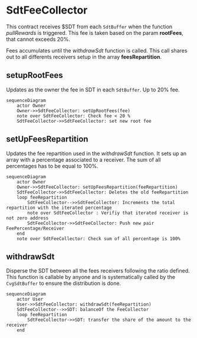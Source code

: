 # SdtFeeCollector

This contract receives $SDT from each `SdtBuffer` when the function _pullRewards_ is triggered. This fee is taken based on the param **rootFees**, that cannot exceeds 20%.

Fees accumulates until the _withdrawSdt_ function is called. This call shares out to all differents receivers setup in the array **feesRepartition**.

## setupRootFees

Updates as the owner the fee in SDT in each `SdtBuffer`. Up to 20% fee.

```mermaid
sequenceDiagram
    actor Owner
    Owner->>SdtFeeCollector: setUpRootFees(fee)
    note over SdtFeeCollector: Check fee < 20 %
    SdtFeeCollector->>SdtFeeCollector: set new root fee
```

## setUpFeesRepartition

Updates the fee repartition used in the _withdrawSdt_ function.
It sets up an array with a percentage associated to a receiver.
The sum of all percentages has to be equal to 100%.

```mermaid
sequenceDiagram
    actor Owner
    Owner->>SdtFeeCollector: setUpFeesRepartition(feeRepartition)
    SdtFeeCollector->>SdtFeeCollector: Deletes the old feeRepartition
    loop feeRepartition
        SdtFeeCollector-->>SdtFeeCollector: Increments the total repartition with the iterated percentage
        note over SdtFeeCollector : Verifiy that iterated receiver is not zero address
        SdtFeeCollector->>SdtFeeCollector: Push new pair FeePercentage/Receiver
    end
    note over SdtFeeCollector: Check sum of all percentage is 100%
```

## withdrawSdt

Disperse the SDT between all the fees receivers following the ratio defined. This function is callable by anyone and is systematically called by the `CvgSdtBuffer` to ensure the distribution is done.

```mermaid
sequenceDiagram
    actor User
    User->>SdtFeeCollector: withdrawSdt(feeRepartition)
    SdtFeeCollector-->>SDT: balanceOf the FeeCollector
    loop feeRepartition
        SdtFeeCollector->>SDT: transfer the share of the amount to the receiver
    end
```
